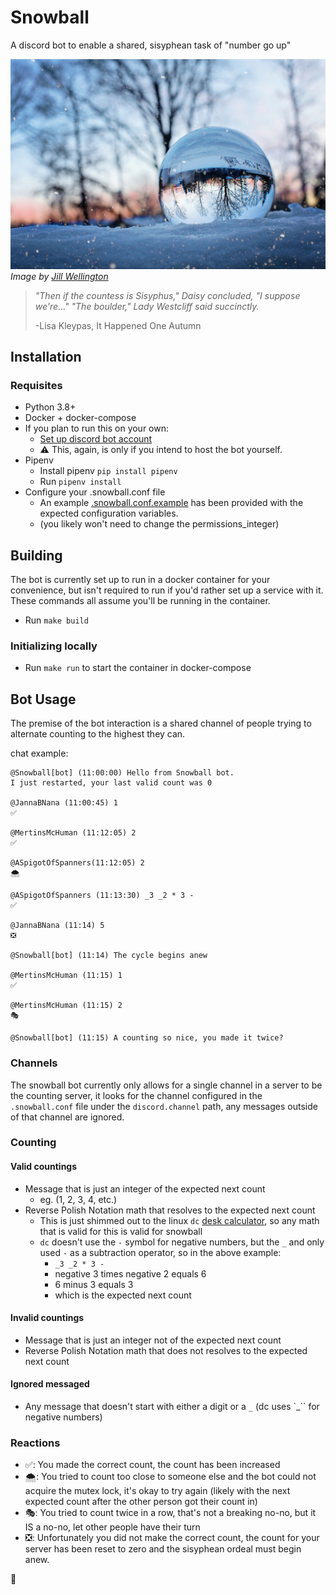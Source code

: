 # Snowball

A discord bot to enable a shared, sisyphean task of "number go up"

![image of a glass ball on a layer of snow with a blurry set of trees in the background, a few trees are visible upside down seen through the glass ball](assets/crystal-ball-4006971_1920.jpg)
_Image by [Jill Wellington][image-credit]_

> _"Then if the countess is Sisyphus," Daisy concluded, "I suppose we're..."
> "The boulder," Lady Westcliff said succinctly._
>
> -Lisa Kleypas, It Happened One Autumn

## Installation

### Requisites

* Python 3.8+
* Docker + docker-compose
* If you plan to run this on your own:
  * [Set up discord bot account][discord-bot]
  * :warning: This, again, is only if you intend to host the bot yourself.
* Pipenv
  * Install pipenv `pip install pipenv`
  * Run `pipenv install`
* Configure your .snowball.conf file
  * An example [.snowball.conf.example](./.snowball.conf.example) has been provided with the expected configuration variables.
  * (you likely won't need to change the permissions_integer)

## Building

The bot is currently set up to run in a docker container for your convenience, but isn't required to run if you'd rather set up a service with it. These commands all assume you'll be running in the container.

* Run `make build`

### Initializing locally

* Run `make run` to start the container in docker-compose

## Bot Usage

The premise of the bot interaction is a shared channel of people trying to alternate counting to the highest they can.

chat example:

```text
@Snowball[bot] (11:00:00) Hello from Snowball bot.
I just restarted, your last valid count was 0

@JannaBNana (11:00:45) 1
✅

@MertinsMcHuman (11:12:05) 2
✅

@ASpigotOfSpanners(11:12:05) 2
🌨

@ASpigotOfSpanners (11:13:30) _3 _2 * 3 -
✅

@JannaBNana (11:14) 5
❎

@Snowball[bot] (11:14) The cycle begins anew

@MertinsMcHuman (11:15) 1
✅

@MertinsMcHuman (11:15) 2
🎭

@Snowball[bot] (11:15) A counting so nice, you made it twice?
```

### Channels

The snowball bot currently only allows for a single channel in a server to be the counting server, it looks for the channel configured in the `.snowball.conf` file under the `discord.channel` path, any messages outside of that channel are ignored.

### Counting

#### Valid countings

* Message that is just an integer of the expected next count
  * eg. (1, 2, 3, 4, etc.)
* Reverse Polish Notation math that resolves to the expected next count
  * This is just shimmed out to the linux `dc` [desk calculator][desk-calculator], so any math that is valid for this is valid for snowball
  * `dc` doesn't use the `-` symbol for negative numbers, but the `_`  and only used `-` as a subtraction operator, so in the above example:
    * `_3 _2 * 3 -`
    * negative 3 times negative 2 equals 6
    * 6 minus 3 equals 3
    * which is the expected next count

#### Invalid countings

* Message that is just an integer not of the expected next count
* Reverse Polish Notation math that does not resolves to the expected next count

#### Ignored messaged

* Any message that doesn't start with either a digit or a `_` (dc uses `_`` for negative numbers)

### Reactions

* ✅: You made the correct count, the count has been increased
* 🌨: You tried to count too close to someone else and the bot could not acquire the mutex lock, it's okay to try again (likely with the next expected count after the other person got their count in)
* 🎭: You tried to count twice in a row, that's not a breaking no-no, but it IS a no-no, let other people have their turn
* ❎: Unfortunately you did not make the correct count, the count for your server has been reset to zero and the sisyphean ordeal must begin anew.

💜

[image-credit]: https://pixabay.com/users/jillwellington-334088/
[desk-calculator]: https://www.gnu.org/software/bc/manual/dc-1.05/html_mono/dc.html#SEC1
[discord-bot]: https://discordpy.readthedocs.io/en/latest/discord.html
